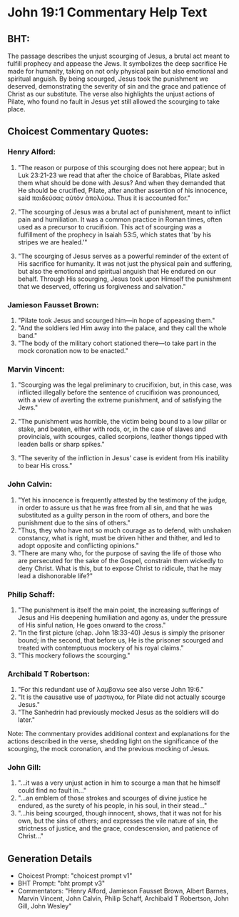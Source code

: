 # John 19:1 Commentary Help Text

## BHT:
The passage describes the unjust scourging of Jesus, a brutal act meant to fulfill prophecy and appease the Jews. It symbolizes the deep sacrifice He made for humanity, taking on not only physical pain but also emotional and spiritual anguish. By being scourged, Jesus took the punishment we deserved, demonstrating the severity of sin and the grace and patience of Christ as our substitute. The verse also highlights the unjust actions of Pilate, who found no fault in Jesus yet still allowed the scourging to take place.

## Choicest Commentary Quotes:
### Henry Alford:
1. "The reason or purpose of this scourging does not here appear; but in Luk 23:21-23 we read that after the choice of Barabbas, Pilate asked them what should be done with Jesus? And when they demanded that He should be crucified, Pilate, after another assertion of his innocence, said παιδεύσας αὐτὸν ἀπολύσω. Thus it is accounted for."

2. "The scourging of Jesus was a brutal act of punishment, meant to inflict pain and humiliation. It was a common practice in Roman times, often used as a precursor to crucifixion. This act of scourging was a fulfillment of the prophecy in Isaiah 53:5, which states that 'by his stripes we are healed.'"

3. "The scourging of Jesus serves as a powerful reminder of the extent of His sacrifice for humanity. It was not just the physical pain and suffering, but also the emotional and spiritual anguish that He endured on our behalf. Through His scourging, Jesus took upon Himself the punishment that we deserved, offering us forgiveness and salvation."

### Jamieson Fausset Brown:
1. "Pilate took Jesus and scourged him—in hope of appeasing them."
2. "And the soldiers led Him away into the palace, and they call the whole band."
3. "The body of the military cohort stationed there—to take part in the mock coronation now to be enacted."

### Marvin Vincent:
1. "Scourging was the legal preliminary to crucifixion, but, in this case, was inflicted illegally before the sentence of crucifixion was pronounced, with a view of averting the extreme punishment, and of satisfying the Jews." 

2. "The punishment was horrible, the victim being bound to a low pillar or stake, and beaten, either with rods, or, in the case of slaves and provincials, with scourges, called scorpions, leather thongs tipped with leaden balls or sharp spikes." 

3. "The severity of the infliction in Jesus' case is evident from His inability to bear His cross."

### John Calvin:
1. "Yet his innocence is frequently attested by the testimony of the judge, in order to assure us that he was free from all sin, and that he was substituted as a guilty person in the room of others, and bore the punishment due to the sins of others."
2. "Thus, they who have not so much courage as to defend, with unshaken constancy, what is right, must be driven hither and thither, and led to adopt opposite and conflicting opinions."
3. "There are many who, for the purpose of saving the life of those who are persecuted for the sake of the Gospel, constrain them wickedly to deny Christ. What is this, but to expose Christ to ridicule, that he may lead a dishonorable life?"

### Philip Schaff:
1. "The punishment is itself the main point, the increasing sufferings of Jesus and His deepening humiliation and agony as, under the pressure of His sinful nation, He goes onward to the cross."
2. "In the first picture (chap. John 18:33-40) Jesus is simply the prisoner bound; in the second, that before us, He is the prisoner scourged and treated with contemptuous mockery of his royal claims."
3. "This mockery follows the scourging."

### Archibald T Robertson:
1. "For this redundant use of λαμβανω see also verse John 19:6."
2. "It is the causative use of μαστιγοω, for Pilate did not actually scourge Jesus."
3. "The Sanhedrin had previously mocked Jesus as the soldiers will do later."

Note: The commentary provides additional context and explanations for the actions described in the verse, shedding light on the significance of the scourging, the mock coronation, and the previous mocking of Jesus.

### John Gill:
1. "...it was a very unjust action in him to scourge a man that he himself could find no fault in..."
2. "...an emblem of those strokes and scourges of divine justice he endured, as the surety of his people, in his soul, in their stead..."
3. "...his being scourged, though innocent, shows, that it was not for his own, but the sins of others; and expresses the vile nature of sin, the strictness of justice, and the grace, condescension, and patience of Christ..."


## Generation Details
- Choicest Prompt: "choicest prompt v1"
- BHT Prompt: "bht prompt v3"
- Commentators: "Henry Alford, Jamieson Fausset Brown, Albert Barnes, Marvin Vincent, John Calvin, Philip Schaff, Archibald T Robertson, John Gill, John Wesley"
